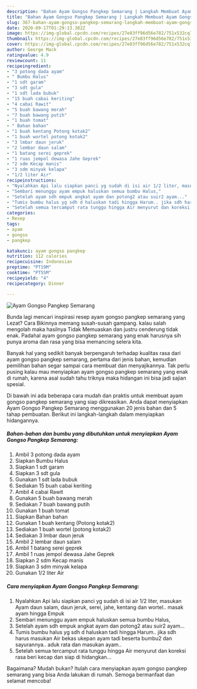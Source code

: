 ```yaml
---
description: "Bahan Ayam Gongso Pangkep Semarang | Langkah Membuat Ayam Gongso Pangkep Semarang Yang Menggugah Selera"
title: "Bahan Ayam Gongso Pangkep Semarang | Langkah Membuat Ayam Gongso Pangkep Semarang Yang Menggugah Selera"
slug: 367-bahan-ayam-gongso-pangkep-semarang-langkah-membuat-ayam-gongso-pangkep-semarang-yang-menggugah-selera
date: 2020-09-17T01:29:13.382Z
image: https://img-global.cpcdn.com/recipes/27e83ff96d56e782/751x532cq70/ayam-gongso-pangkep-semarang-foto-resep-utama.jpg
thumbnail: https://img-global.cpcdn.com/recipes/27e83ff96d56e782/751x532cq70/ayam-gongso-pangkep-semarang-foto-resep-utama.jpg
cover: https://img-global.cpcdn.com/recipes/27e83ff96d56e782/751x532cq70/ayam-gongso-pangkep-semarang-foto-resep-utama.jpg
author: George Mack
ratingvalue: 4.9
reviewcount: 11
recipeingredient:
- "3 potong dada ayam"
- " Bumbu Halus"
- "1 sdt garam"
- "3 sdt gula"
- "1 sdt lada bubuk"
- "15 buah cabai keriting"
- "4 cabai Rawit"
- "5 buah bawang merah"
- "7 buah bawang putih"
- "1 buah tomat"
- " Bahan bahan"
- "1 buah kentang Potong kotak2"
- "1 buah wortel potong kotak2"
- "3 lmbar daun jeruk"
- "2 lembar daun salam"
- "1 batang serei geprek"
- "1 ruas jempol dewasa Jahe Geprek"
- "2 sdm Kecap manis"
- "3 sdm minyak kelapa"
- "1/2 liter Air"
recipeinstructions:
- "Nyalahkan Api lalu siapkan panci yg sudah di isi air 1/2 liter, masukan Ayam daun salam, daun jeruk, serei, jahe, kentang dan wortel.. masak ayam hingga Empuk"
- "Sembari menunggu ayam empuk haluskan semua bumbu Halus,"
- "Setelah ayam sdh empuk angkat ayam dan potong2 atau suir2 ayam..."
- "Tumis bumbu halus yg sdh d haluskan tadi hingga Harum.. jika sdh harus masukan Air bekas ukepan ayam tadi beserta bumbu2 dan sayurannya.. aduk rata dan masukan ayam.."
- "Setelah semua tercamput rata tunggu hingga Air menyurut dan koreksi rasa beri kecap dan siap di hidangkan..."
categories:
- Resep
tags:
- ayam
- gongso
- pangkep

katakunci: ayam gongso pangkep 
nutrition: 112 calories
recipecuisine: Indonesian
preptime: "PT19M"
cooktime: "PT55M"
recipeyield: "4"
recipecategory: Dinner

---
```



![Ayam Gongso Pangkep Semarang](https://img-global.cpcdn.com/recipes/27e83ff96d56e782/751x532cq70/ayam-gongso-pangkep-semarang-foto-resep-utama.jpg)

Bunda lagi mencari inspirasi resep ayam gongso pangkep semarang yang Lezat? Cara Bikinnya memang susah-susah gampang. kalau salah mengolah maka hasilnya Tidak Memuaskan dan justru cenderung tidak enak. Padahal ayam gongso pangkep semarang yang enak harusnya sih punya aroma dan rasa yang bisa memancing selera kita.



Banyak hal yang sedikit banyak berpengaruh terhadap kualitas rasa dari ayam gongso pangkep semarang, pertama dari jenis bahan, kemudian pemilihan bahan segar sampai cara membuat dan menyajikannya. Tak perlu pusing kalau mau menyiapkan ayam gongso pangkep semarang yang enak di rumah, karena asal sudah tahu triknya maka hidangan ini bisa jadi sajian spesial.


Di bawah ini ada beberapa cara mudah dan praktis untuk membuat ayam gongso pangkep semarang yang siap dikreasikan. Anda dapat menyiapkan Ayam Gongso Pangkep Semarang menggunakan 20 jenis bahan dan 5 tahap pembuatan. Berikut ini langkah-langkah dalam menyiapkan hidangannya.

<!--inarticleads1-->

##### Bahan-bahan dan bumbu yang dibutuhkan untuk menyiapkan Ayam Gongso Pangkep Semarang:

1. Ambil 3 potong dada ayam
1. Siapkan  Bumbu Halus
1. Siapkan 1 sdt garam
1. Siapkan 3 sdt gula
1. Gunakan 1 sdt lada bubuk
1. Sediakan 15 buah cabai keriting
1. Ambil 4 cabai Rawit
1. Gunakan 5 buah bawang merah
1. Sediakan 7 buah bawang putih
1. Gunakan 1 buah tomat
1. Siapkan  Bahan bahan
1. Gunakan 1 buah kentang (Potong kotak2)
1. Sediakan 1 buah wortel (potong kotak2)
1. Sediakan 3 lmbar daun jeruk
1. Ambil 2 lembar daun salam
1. Ambil 1 batang serei geprek
1. Ambil 1 ruas jempol dewasa Jahe Geprek
1. Siapkan 2 sdm Kecap manis
1. Siapkan 3 sdm minyak kelapa
1. Gunakan 1/2 liter Air




<!--inarticleads2-->

##### Cara menyiapkan Ayam Gongso Pangkep Semarang:

1. Nyalahkan Api lalu siapkan panci yg sudah di isi air 1/2 liter, masukan Ayam daun salam, daun jeruk, serei, jahe, kentang dan wortel.. masak ayam hingga Empuk
1. Sembari menunggu ayam empuk haluskan semua bumbu Halus,
1. Setelah ayam sdh empuk angkat ayam dan potong2 atau suir2 ayam...
1. Tumis bumbu halus yg sdh d haluskan tadi hingga Harum.. jika sdh harus masukan Air bekas ukepan ayam tadi beserta bumbu2 dan sayurannya.. aduk rata dan masukan ayam..
1. Setelah semua tercamput rata tunggu hingga Air menyurut dan koreksi rasa beri kecap dan siap di hidangkan...




Bagaimana? Mudah bukan? Itulah cara menyiapkan ayam gongso pangkep semarang yang bisa Anda lakukan di rumah. Semoga bermanfaat dan selamat mencoba!
